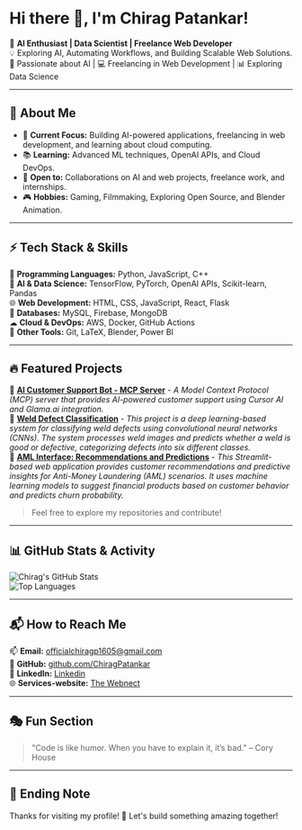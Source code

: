 # Hi there 👋, I'm Chirag Patankar!

🚀 **AI Enthusiast | Data Scientist | Freelance Web Developer**  
💡 Exploring AI, Automating Workflows, and Building Scalable Web Solutions.  
🎯 Passionate about AI | 💻 Freelancing in Web Development | 📊 Exploring Data Science

---

## 📌 About Me

- 🎯 **Current Focus:** Building AI-powered applications, freelancing in web development, and learning about cloud computing.
- 📚 **Learning:** Advanced ML techniques, OpenAI APIs, and Cloud DevOps.
- 💼 **Open to:** Collaborations on AI and web projects, freelance work, and internships.
- 🎮 **Hobbies:** Gaming, Filmmaking, Exploring Open Source, and Blender Animation.

---

## ⚡ Tech Stack & Skills

🚀 **Programming Languages:** Python, JavaScript, C++  
🧠 **AI & Data Science:** TensorFlow, PyTorch, OpenAI APIs, Scikit-learn, Pandas  
🌐 **Web Development:** HTML, CSS, JavaScript, React, Flask  
💾 **Databases:** MySQL, Firebase, MongoDB  
☁ **Cloud & DevOps:** AWS, Docker, GitHub Actions  
🔧 **Other Tools:** Git, LaTeX, Blender, Power BI  

---

## 🔥 Featured Projects

🔹 **[AI Customer Support Bot - MCP Server](https://github.com/ChiragPatankar/AI-Customer-Support-Bot--MCP-Server)** - *A Model Context Protocol (MCP) server that provides AI-powered customer support using Cursor AI and Glama.ai integration.*  
🔹 **[Weld Defect Classification](https://github.com/ChiragPatankar/Weld_Defect_Classifier_using_CNN)** - *This project is a deep learning-based system for classifying weld defects using convolutional neural networks (CNNs). The system processes weld images and predicts whether a weld is good or defective, categorizing defects into six different classes.*  
🔹 **[AML Interface: Recommendations and Predictions](https://github.com/ChiragPatankar/Anti-Money-Laundering-Predictions-Recommendations)** - *This Streamlit-based web application provides customer recommendations and predictive insights for Anti-Money Laundering (AML) scenarios. It uses machine learning models to suggest financial products based on customer behavior and predicts churn probability.*  

> Feel free to explore my repositories and contribute!

---

## 📊 GitHub Stats & Activity

![Chirag's GitHub Stats](https://github-readme-stats.vercel.app/api?username=ChiragPatankar&show_icons=true&theme=radical)  
![Top Languages](https://github-readme-stats.vercel.app/api/top-langs/?username=ChiragPatankar&layout=compact&theme=radical)  

---

## 📬 How to Reach Me

📫 **Email:** officialchiragp1605@gmail.com  
🔗 **GitHub:** [github.com/ChiragPatankar](https://github.com/ChiragPatankar)  
💼 **LinkedIn:** [Linkedin](https://www.linkedin.com/in/chirag-patankar-67a55a25b/)  
🌐 **Services-website:** [The Webnect](https://thewebnect1605.netlify.app/) 

---

## 🎭 Fun Section

> "Code is like humor. When you have to explain it, it’s bad." – Cory House  

---

## 🙌 Ending Note

Thanks for visiting my profile! 🚀 Let's build something amazing together!
